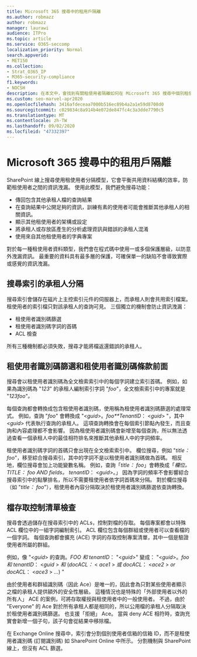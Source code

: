 ```yaml
---
title: Microsoft 365 搜尋中的租用戶隔離
ms.author: robmazz
author: robmazz
manager: laurawi
audience: ITPro
ms.topic: article
ms.service: O365-seccomp
localization_priority: Normal
search.appverid:
- MET150
ms.collection:
- Strat_O365_IP
- M365-security-compliance
f1.keywords:
- NOCSH
description: 在本文中，會找到有關租使用者隔離如何在 Microsoft 365 搜尋中個別租使用者資料運作方式的說明。
ms.custom: seo-marvel-apr2020
ms.openlocfilehash: 3416afdeceaa7000b516ec89b4a2a1e59d8708d0
ms.sourcegitcommit: c029834c8a914b4e072de847fc4c3a3dde7790c5
ms.translationtype: MT
ms.contentlocale: zh-TW
ms.lasthandoff: 09/02/2020
ms.locfileid: "47332397"
---
```

# <a name="tenant-isolation-in-microsoft-365-search"></a>Microsoft 365 搜尋中的租用戶隔離

SharePoint 線上搜尋使用租使用者分隔模型，它會平衡共用資料結構的效率，防範租使用者之間的資訊洩漏。 使用此模型，我們避免搜尋功能：

- 傳回包含其他承租人檔的查詢結果
- 在查詢結果中公開足夠的資訊，訓練有素的使用者可能會推斷其他承租人的相關資訊。
- 顯示其他租使用者的架構或設定
- 將承租人或存放區產生的分析處理資訊與錯誤的承租人混淆
- 使用來自其他租使用者的字典專案

對於每一種租使用者資料類型，我們會在程式碼中使用一或多個保護層級，以防意外洩漏資訊。 最重要的資料具有最多層的保護，可確保單一的缺陷不會導致實際或感覺的資訊洩漏。

## <a name="tenant-separation-for-the-search-index"></a>搜尋索引的承租人分隔

搜尋索引會儲存在磁片上主控索引元件的伺服器上，而承租人則會共用索引檔案。 租使用者的索引檔只對該承租人的查詢可見。 三個獨立的機制會防止資訊洩漏：

- 租使用者識別碼篩選
- 租使用者識別碼字詞的首碼
- ACL 檢查

所有三種機制都必須失敗，搜尋才能將檔返還錯誤的承租人。

## <a name="tenant-id-filtering-and-tenant-id-term-prefixing"></a>租使用者識別碼篩選和租使用者識別碼條款前面

搜尋會以租使用者識別碼為全文檢索索引中的每個字詞建立索引首碼。 例如，如果為識別碼為 "*123*" 的承租人編制索引字詞 "*foo*"，全文檢索索引中的專案就是 "*123foo"。*

每個查詢都會轉換成包含租使用者識別碼，使用稱為租使用者識別碼篩選的處理常式。 例如，查詢 "*foo*" 會轉換成 "<*guid*>。*foo**TenantID*： <*guid*> "，其中 <*guid*> 代表執行查詢的承租人。 這項查詢轉換會在每個索引節點內發生，而且查詢和內容處理都不會影響。 因為租使用者識別碼會新增至每個查詢，所以無法透過查看一個承租人中的最佳相符排名來推斷其他承租人中的字詞頻率。

租使用者識別碼字詞的首碼只會出現在全文檢索索引中。 欄位搜尋，例如 "*title： foo*"，移至綜合搜尋索引，其中的字詞不是以租使用者識別碼做為首碼。 相反地，欄位搜尋會加上功能變數名稱。 例如，查詢「*title： foo*」會轉換成「*欄位。 TITLE： foo AND fields。 tenantID*： <*guid*>。」 因為字詞的頻率不會影響綜合搜尋索引中的點擊排名，所以不需要租使用者依字詞首碼來分隔。 對於欄位搜尋（如 "*title： foo*"），租使用者內容分隔取決於租使用者識別碼篩選依查詢轉換。

## <a name="document-access-control-list-checks"></a>檔存取控制清單檢查

搜尋會透過儲存在搜尋索引中的 ACLs，控制對檔的存取。 每個專案都會以特殊 ACL 欄位中的一組字詞編制索引。 ACL 欄位包含每個群組或使用者可以查看檔的一個字詞。 每個查詢都會擴充 (ACE) 字詞的存取控制專案清單，其中一個是驗證使用者所屬的群組。

例如，像 "<*guid*> 的查詢。*FOO 和 tenantID*： "<*guid*>" 變成： "<*guid*>。*foo 和 tenantID*： <*guid* >  *和* (*docACL：* < *ace1* >  *或 docACL*： <*ace2* >  *or docACL*： <*ace3* >  *...*) "

由於使用者和群組識別碼（因此 Ace）是唯一的，因此會為只對某些使用者顯示之檔的承租人提供額外的安全性層級。 這種情況也是特殊的「外部使用者以外的所有人」 ACE 的案例，可將存取權授與租使用者中的一般使用者。 不過，由於 "Everyone" 的 Ace 對於所有承租人都是相同的，所以公用檔的承租人分隔取決於租使用者識別碼篩選。 也支援「拒絕」 Ace。 當與 deny ACE 相符時，查詢充實會新增一個子句，該子句會從結果中移除檔。

在 Exchange Online 搜尋中，索引會分割個別使用者信箱的信箱 ID，而不是租使用者識別碼 (訂閱識別碼) 如 SharePoint Online 中所示。 分割機制與 SharePoint 線上，但沒有 ACL 篩選。

